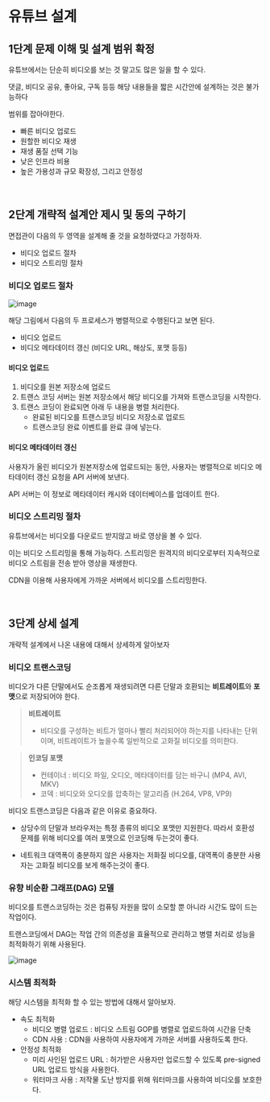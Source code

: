 # 유튜브 설계

## 1단계 문제 이해 및 설계 범위 확정

유튜브에서는 단순히 비디오를 보는 것 말고도 많은 일을 할 수 있다.

댓글, 비디오 공유, 좋아요, 구독 등등 해당 내용들을 짧은 시간안에 설계하는 것은 불가능하다

범위를 잡아야한다.

- 빠른 비디오 업로드
- 원할한 비디오 재생
- 재생 품질 선택 기능
- 낮은 인프라 비용
- 높은 가용성과 규모 확장성, 그리고 안정성

<br>

## 2단계 개략적 설계안 제시 및 동의 구하기

면접관이 다음의 두 영역을 설계해 줄 것을 요청하였다고 가정하자.

- 비디오 업로드 절차
- 비디오 스트리밍 절차

### 비디오 업로드 절차

![image](https://github.com/user-attachments/assets/e8643888-8705-44eb-9f5b-fd5e77955678)

해당 그림에서 다음의 두 프로세스가 병렬적으로 수행된다고 보면 된다.

- 비디오 업로드
- 비디오 메타데이터 갱신 (비디오 URL, 해상도, 포맷 등등)

#### 비디오 업로드

1. 비디오를 원본 저장소에 업로드
2. 트랜스 코딩 서버는 원본 저장소에서 해당 비디오를 가져와 트랜스코딩을 시작한다.
3. 트랜스 코딩이 완료되면 아래 두 내용을 병렬 처리한다.
   - 완료된 비디오를 트랜스코딩 비디오 저장소로 업로드
   - 트랜스코딩 완료 이벤트를 완료 큐에 넣는다.

#### 비디오 메타데이터 갱신

사용자가 올린 비디오가 원본저장소에 업로드되는 동안, 사용자는 병렬적으로 비디오 메타데이터 갱신 요청을 API 서버에 보낸다.

API 서버는 이 정보로 메타데이터 캐시와 데이터베이스를 업데이트 한다.

### 비디오 스트리밍 절차

유튜브에서는 비디오를 다운로드 받지않고 바로 영상을 볼 수 있다.

이는 비디오 스트리밍을 통해 가능하다. 스트리밍은 원격지의 비디오로부터 지속적으로 비디오 스트림을 전송 받아 영상을 재생한다.

CDN을 이용해 사용자에게 가까운 서버에서 비디오를 스트리밍한다.

<br>

## 3단계 상세 설계

개략적 설계에서 나온 내용에 대해서 상세하게 알아보자

### 비디오 트랜스코딩

비디오가 다른 단말에서도 순조롭게 재생되려면 다른 단말과 호환되는 **비트레이트**와 **포맷**으로 저장되어야 한다.

> **비트레이트**
> - 비디오를 구성하는 비트가 얼마나 빨리 처리되어야 하는지를 나타내는 단위이며, 비트레이트가 높을수록 일반적으로 고화질 비디오를 의미한다.

> **인코딩 포맷**
>
> - 컨테이너 : 비디오 파일, 오디오, 메타데이터를 담는 바구니 (MP4, AVI, MKV)
> - 코덱 : 비디오와 오디오를 압축하는 알고리즘 (H.264, VP8, VP9)

비디오 트랜스코딩은 다음과 같은 이유로 중요하다.

- 상당수의 단말과 브라우저는 특정 종류의 비디오 포맷만 지원한다. 따라서 호환성 문제를 위해 비디오를 여러 포맷으로 인코딩해 두는것이 좋다.

- 네트워크 대역폭이 충분하지 않은 사용자는 저화질 비디오를, 대역폭이 충분한 사용자는 고화질 비디오를 보게 해주는것이 좋다.



### 유향 비순환 그래프(DAG) 모델

비디오를 트랜스코딩하는 것은 컴퓨팅 자원을 많이 소모할 뿐 아니라 시간도 많이 드는 작업이다.

트랜스코딩에서 DAG는 작업 간의 의존성을 효율적으로 관리하고 병렬 처리로 성능을 최적화하기 위해 사용된다.

![image](https://github.com/user-attachments/assets/0e8d6676-f767-47fa-8d35-624a01ed5f17)


### 시스템 최적화

해당 시스템을 최적화 할 수 있는 방법에 대해서 알아보자.

- 속도 최적화
  - 비디오 병렬 업로드 : 비디오 스트림 GOP를 병렬로 업로드하여 시간을 단축
  - CDN 사용 : CDN을 사용하여 사용자에게 가까운 서버를 사용하도록 한다.
- 안정성 최적화
  - 미리 사인된 업로드 URL : 허가받은 사용자만 업로드할 수 있도록 pre-signed URL 업로드 방식을 사용한다.
  - 워터마크 사용 : 저작물 도난 방지를 위해 워터마크를 사용하여 비디오를 보호한다.

